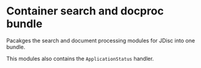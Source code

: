 # Container search and docproc bundle

Pacakges the search and document processing modules for JDisc
into one bundle.

This modules also contains the `ApplicationStatus` handler.
